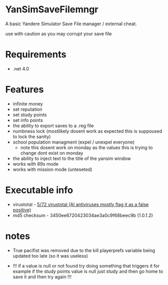 # YanSimSaveFilemngr
A basic Yandere Simulator Save File manager / external cheat.

use with caution as you may corrupt your save file

# Requirements 
* .net 4.0

# Features

* infinite money
* set reputation
* set study points
* set info points
* the ability to export saves to a .reg file
* numbness lock (mostlikely dosent work as expected this is suppoused to lock the sanity)
* school population managment (expel / unexpel everyone)
  - note this dosent work on monday as the values this is trying to change dont exist on monday
* the ability to inject text to the title of the yansim window
* works with 89s mode
* works with mission mode (unteseted)

# Executable info

* virustotal - <a href="https://www.virustotal.com/gui/file/9aec5f2cf6add717e2c5c528cf0edb934f3b4fc8cecf55049afad8d4ca91c677?nocache=1">5/72 virustotal (AI antiviruses mostly flag it as a false positive)</a>
* md5 checksum - 3450ee6720423034ae3a0c9f68beec9b (1.0.1.2)

# notes

* True pacifist was removed due to the kill playerprefs variable being updated too late (so it was useless)

* !!! if a value is null or not found try doing something that triggers it for example if the study points value is null just study and then go home to save it and then try again !!!
